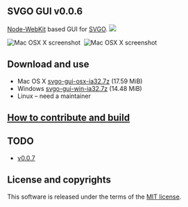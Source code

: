 ## SVGO GUI v0.0.6

[Node-WebKit](https://github.com/rogerwang/node-webkit) based GUI for [SVGO](https://github.com/svg/svgo).
![](//mc.yandex.ru/watch/18431371)

![Mac OSX X screenshot](https://raw.github.com/svg/svgo-gui/master/screenshots/1.png)&nbsp;&nbsp;![Mac OSX X screenshot](https://raw.github.com/svg/svgo-gui/master/screenshots/2.png)

## Download and use

* Mac OS X [svgo-gui-osx-ia32.7z](http://goo.gl/0Qu9B) (17.59 MiB)
* Windows [svgo-gui-win-ia32.7z](http://goo.gl/zuPkL) (14.48 MiB)
* Linux – need a maintainer

## [How to contribute and build](https://github.com/svg/svgo-gui/blob/master/docs/how-to-contribute-and-build/en.md)

## TODO

* [v0.0.7](https://github.com/svg/svgo-gui/issues?milestone=4&state=open)

## License and copyrights

This software is released under the terms of the [MIT license](https://github.com/svg/svgo-gui/blob/master/LICENSE).